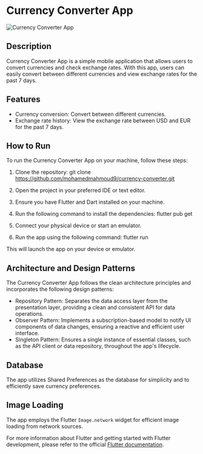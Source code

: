 # Currency Converter App

![Currency Converter App](app_demo.gif)

## Description

Currency Converter App is a simple mobile application that allows users to convert currencies and check exchange rates. With this app, users can easily convert between different currencies and view exchange rates for the past 7 days.

## Features

- Currency conversion: Convert between different currencies.
- Exchange rate history: View the exchange rate between USD and EUR for the past 7 days.

## How to Run

To run the Currency Converter App on your machine, follow these steps:

1. Clone the repository:
git clone https://github.com/mohamedmahmoud9/currency-converter.git

2. Open the project in your preferred IDE or text editor.

3. Ensure you have Flutter and Dart installed on your machine.

4. Run the following command to install the dependencies:
flutter pub get

5. Connect your physical device or start an emulator.

6. Run the app using the following command: flutter run

This will launch the app on your device or emulator.

## Architecture and Design Patterns

The Currency Converter App follows the clean architecture principles and incorporates the following design patterns:

- Repository Pattern: Separates the data access layer from the presentation layer, providing a clean and consistent API for data operations.
- Observer Pattern: Implements a subscription-based model to notify UI components of data changes, ensuring a reactive and efficient user interface.
- Singleton Pattern: Ensures a single instance of essential classes, such as the API client or data repository, throughout the app's lifecycle.

## Database

The app utilizes Shared Preferences as the database for simplicity and to efficiently save currency preferences.

## Image Loading

The app employs the Flutter `Image.network` widget for efficient image loading from network sources.

For more information about Flutter and getting started with Flutter development, please refer to the official [Flutter documentation](https://flutter.dev/docs).
